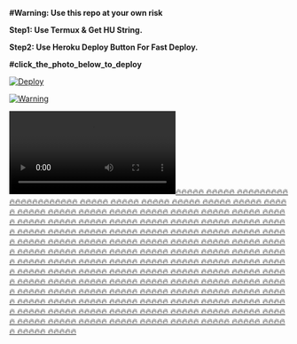 **#Warning: Use this repo at your own risk**

**Step1: Use Termux & Get HU String.**

**Step2: Use Heroku Deploy Button For Fast Deploy.**




**#click_the_photo_below_to_deploy**

[![Deploy](https://telegra.ph/file/18cea3a9a7d9b3261dc1a.jpg)](https://heroku.com/deploy)

[![Warning](https://telegra.ph/file/286423143f2648748fc7c.jpg)](https://telegra.ph/file/019a2eab3d66d39c92a75.mp4 "CopyLeft Credit Video")

![](https://telegra.ph/file/e9aabcb9ead09a6387a51.mp4)[🔥🔥🔥🔥🔥
🔥🔥🔥🔥🔥
🔥🔥🔥🔥🔥🔥🔥🔥🔥🔥🔥🔥🔥🔥🔥🔥🔥🔥🔥🔥🔥
🔥🔥🔥🔥🔥
🔥🔥🔥🔥🔥
🔥🔥🔥🔥🔥
🔥🔥🔥🔥🔥
🔥🔥🔥🔥🔥
🔥🔥🔥🔥🔥
🔥🔥🔥🔥🔥
🔥🔥🔥🔥🔥
🔥🔥🔥🔥🔥
🔥🔥🔥🔥🔥
🔥🔥🔥🔥🔥
🔥🔥🔥🔥🔥
🔥🔥🔥🔥🔥
🔥🔥🔥🔥🔥
🔥🔥🔥🔥🔥
🔥🔥🔥🔥🔥
🔥🔥🔥🔥🔥
🔥🔥🔥🔥🔥
🔥🔥🔥🔥🔥
🔥🔥🔥🔥🔥
🔥🔥🔥🔥🔥
🔥🔥🔥🔥🔥
🔥🔥🔥🔥🔥
🔥🔥🔥🔥🔥
🔥🔥🔥🔥🔥
🔥🔥🔥🔥🔥
🔥🔥🔥🔥🔥
🔥🔥🔥🔥🔥
🔥🔥🔥🔥🔥
🔥🔥🔥🔥🔥
🔥🔥🔥🔥🔥
🔥🔥🔥🔥🔥
🔥🔥🔥🔥🔥
🔥🔥🔥🔥🔥
🔥🔥🔥🔥🔥
🔥🔥🔥🔥🔥
🔥🔥🔥🔥🔥
🔥🔥🔥🔥🔥
🔥🔥🔥🔥🔥
🔥🔥🔥🔥🔥
🔥🔥🔥🔥🔥
🔥🔥🔥🔥🔥
🔥🔥🔥🔥🔥
🔥🔥🔥🔥🔥
🔥🔥🔥🔥🔥
🔥🔥🔥🔥🔥
🔥🔥🔥🔥🔥
🔥🔥🔥🔥🔥
🔥🔥🔥🔥🔥
🔥🔥🔥🔥🔥
🔥🔥🔥🔥🔥
🔥🔥🔥🔥🔥
🔥🔥🔥🔥🔥
🔥🔥🔥🔥🔥
🔥🔥🔥🔥🔥
🔥🔥🔥🔥🔥
🔥🔥🔥🔥🔥
🔥🔥🔥🔥🔥
🔥🔥🔥🔥🔥
🔥🔥🔥🔥🔥
🔥🔥🔥🔥🔥
🔥🔥🔥🔥🔥
🔥🔥🔥🔥🔥
🔥🔥🔥🔥🔥
🔥🔥🔥🔥🔥
🔥🔥🔥🔥🔥
🔥🔥🔥🔥🔥
🔥🔥🔥🔥🔥
🔥🔥🔥🔥🔥
🔥🔥🔥🔥🔥
🔥🔥🔥🔥🔥
🔥🔥🔥🔥🔥
🔥🔥🔥🔥🔥
🔥🔥🔥🔥🔥
🔥🔥🔥🔥🔥
🔥🔥🔥🔥🔥
🔥🔥🔥🔥🔥
🔥🔥🔥🔥🔥
🔥🔥🔥🔥🔥
🔥🔥🔥🔥🔥
🔥🔥🔥🔥🔥
🔥🔥🔥🔥🔥
🔥🔥🔥🔥🔥
🔥🔥🔥🔥🔥
🔥🔥🔥🔥🔥
🔥🔥🔥🔥🔥
🔥🔥🔥🔥🔥
🔥🔥🔥🔥🔥
🔥🔥🔥🔥🔥
🔥🔥🔥🔥🔥
🔥🔥🔥🔥🔥
🔥🔥🔥🔥🔥
🔥🔥🔥🔥🔥
🔥🔥🔥🔥🔥
🔥🔥🔥🔥🔥
🔥🔥🔥🔥🔥
🔥🔥🔥🔥🔥
🔥🔥🔥🔥🔥
🔥🔥🔥🔥🔥
🔥🔥🔥🔥🔥
🔥🔥🔥🔥🔥
🔥🔥🔥🔥🔥
🔥🔥🔥🔥🔥
🔥🔥🔥🔥🔥
🔥🔥🔥🔥🔥
🔥🔥🔥🔥🔥
🔥🔥🔥🔥🔥
🔥🔥🔥🔥🔥
🔥🔥🔥🔥🔥
🔥🔥🔥🔥🔥
🔥🔥🔥🔥🔥
🔥🔥🔥🔥🔥
🔥🔥🔥🔥🔥
🔥🔥🔥🔥🔥
🔥🔥🔥🔥🔥
🔥🔥🔥🔥🔥
🔥🔥🔥🔥🔥](https://telegram.dog/r4v4n4)
